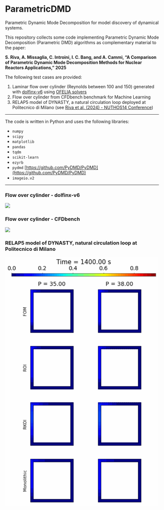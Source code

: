 # ParametricDMD
Parametric Dynamic Mode Decomposition for model discovery of dynamical systems.

This repository collects some code implementing Parametric Dynamic Mode Decomposition (Parametric DMD) algorithms as complementary material to the paper:

**S. Riva, A. Missaglia, C. Introini, I. C. Bang, and A. Cammi, “A Comparison of Parametric Dynamic
Mode Decomposition Methods for Nuclear Reactors Applications,” 2025**

The following test cases are provided:

1. Laminar flow over cylinder (Reynolds between 100 and 150) generated with [dolfinx-v6](https://github.com/FEniCS/dolfinx) using [OFELIA solvers](https://github.com/ERMETE-Lab/MP-OFELIA)
2. Flow over cylinder from CFDbench benchmark for Machine Learning
3. RELAP5 model of DYNASTY, a natural circulation loop deployed at Politecnico di Milano (see [Riva et al. (2024) - NUTHOS14 Conference](https://www.researchgate.net/publication/384146697_A_Novel_Approach_for_Parametric_Dynamic_Mode_Decomposition_application_to_the_DYNASTY_Experimental_Facility))

---

The code is written in Python and uses the following libraries:

- `numpy`
- `scipy`
- `matplotlib`
- `pandas`
- `tqdm`
- `scikit-learn`
- `ezyrb`
- `pydmd` [https://github.com/PyDMD/PyDMD](https://github.com/PyDMD/PyDMD)
- `imageio.v2`

----------------

### Flow over cylinder - dolfinx-v6


<img src="./TestCases/SupportingVideos/flowCylFenics.gif" width="500">

<!--
<p align="center" width="100%">
  <img width=100% src="./TestCases/SupportingImages/flowCylCFDdolfinx.png" >
  <br /> -->

### Flow over cylinder - CFDbench

<img src="./TestCases/SupportingVideos/flowCylCFDBench.gif" width="500">

<!-- <p align="center" width="100%">
  <img width=100% src="./TestCases/SupportingImages/flowCylCFDBench.png" >
  <br />
 -->

### RELAP5 model of DYNASTY, natural circulation loop at Politecnico di Milano

<img src="./TestCases/SupportingVideos/dynasty1param_video.gif" width="500">

<!-- <p align="center" width="100%">
  <img width=60% src="./TestCases/SupportingImages/dynasty1param.png" >
  <br />
</p> -->
